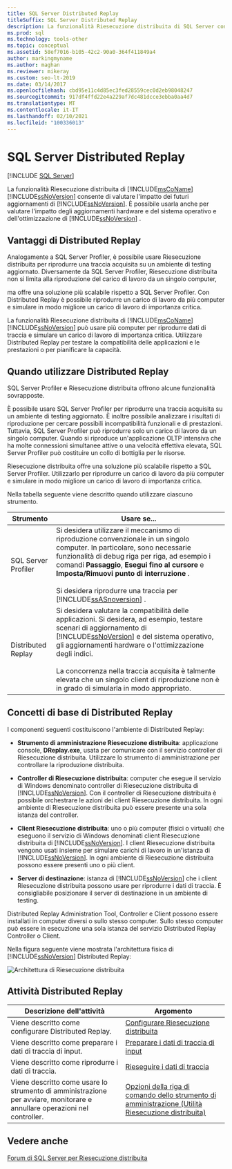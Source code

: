 ```yaml
---
title: SQL Server Distributed Replay
titleSuffix: SQL Server Distributed Replay
description: La funzionalità Riesecuzione distribuita di SQL Server consente di valutare l'effetto degli aggiornamenti futuri per SQL Server, l'hardware e il sistema operativo e l'ottimizzazione di SQL Server.
ms.prod: sql
ms.technology: tools-other
ms.topic: conceptual
ms.assetid: 58ef7016-b105-42c2-90a0-364f411849a4
author: markingmyname
ms.author: maghan
ms.reviewer: mikeray
ms.custom: seo-lt-2019
ms.date: 03/14/2017
ms.openlocfilehash: cbd95e11c4d85ec3fed28559cec0d2eb98048247
ms.sourcegitcommit: 917df4ffd22e4a229af7dc481dcce3ebba0aa4d7
ms.translationtype: MT
ms.contentlocale: it-IT
ms.lasthandoff: 02/10/2021
ms.locfileid: "100336013"
---
```

# <a name="sql-server-distributed-replay"></a>SQL Server Distributed Replay

 [!INCLUDE [SQL Server](../../includes/applies-to-version/sqlserver.md)]

La funzionalità Riesecuzione distribuita di [!INCLUDE[msCoName](../../includes/msconame-md.md)] [!INCLUDE[ssNoVersion](../../includes/ssnoversion-md.md)] consente di valutare l'impatto dei futuri aggiornamenti di [!INCLUDE[ssNoVersion](../../includes/ssnoversion-md.md)]. È possibile usarla anche per valutare l'impatto degli aggiornamenti hardware e del sistema operativo e dell'ottimizzazione di [!INCLUDE[ssNoVersion](../../includes/ssnoversion-md.md)] .

## <a name="benefits-of-distributed-replay"></a>Vantaggi di Distributed Replay

Analogamente a SQL Server Profiler, è possibile usare Riesecuzione distribuita per riprodurre una traccia acquisita su un ambiente di testing aggiornato. Diversamente da SQL Server Profiler, Riesecuzione distribuita non si limita alla riproduzione del carico di lavoro da un singolo computer,

ma offre una soluzione più scalabile rispetto a SQL Server Profiler. Con Distributed Replay è possibile riprodurre un carico di lavoro da più computer e simulare in modo migliore un carico di lavoro di importanza critica.

La funzionalità Riesecuzione distribuita di [!INCLUDE[msCoName](../../includes/msconame-md.md)] [!INCLUDE[ssNoVersion](../../includes/ssnoversion-md.md)] può usare più computer per riprodurre dati di traccia e simulare un carico di lavoro di importanza critica. Utilizzare Distributed Replay per testare la compatibilità delle applicazioni e le prestazioni o per pianificare la capacità.

## <a name="when-to-use-distributed-replay"></a>Quando utilizzare Distributed Replay

SQL Server Profiler e Riesecuzione distribuita offrono alcune funzionalità sovrapposte.

È possibile usare SQL Server Profiler per riprodurre una traccia acquisita su un ambiente di testing aggiornato. È inoltre possibile analizzare i risultati di riproduzione per cercare possibili incompatibilità funzionali e di prestazioni. Tuttavia, SQL Server Profiler può riprodurre solo un carico di lavoro da un singolo computer. Quando si riproduce un'applicazione OLTP intensiva che ha molte connessioni simultanee attive o una velocità effettiva elevata, SQL Server Profiler può costituire un collo di bottiglia per le risorse.

Riesecuzione distribuita offre una soluzione più scalabile rispetto a SQL Server Profiler. Utilizzarlo per riprodurre un carico di lavoro da più computer e simulare in modo migliore un carico di lavoro di importanza critica.

Nella tabella seguente viene descritto quando utilizzare ciascuno strumento.

|Strumento|Usare se...|
|----------|---------------|
| SQL Server Profiler | Si desidera utilizzare il meccanismo di riproduzione convenzionale in un singolo computer. In particolare, sono necessarie funzionalità di debug riga per riga, ad esempio i comandi **Passaggio**, **Esegui fino al cursore** e **Imposta/Rimuovi punto di interruzione** .<br /><br /> Si desidera riprodurre una traccia per [!INCLUDE[ssASnoversion](../../includes/ssasnoversion-md.md)] . |
| Distributed Replay |Si desidera valutare la compatibilità delle applicazioni. Si desidera, ad esempio, testare scenari di aggiornamento di [!INCLUDE[ssNoVersion](../../includes/ssnoversion-md.md)] e del sistema operativo, gli aggiornamenti hardware o l'ottimizzazione degli indici.<br /><br /> La concorrenza nella traccia acquisita è talmente elevata che un singolo client di riproduzione non è in grado di simularla in modo appropriato.|  

## <a name="distributed-replay-concepts"></a>Concetti di base di Distributed Replay

I componenti seguenti costituiscono l'ambiente di Distributed Replay:  

- **Strumento di amministrazione Riesecuzione distribuita**: applicazione console, **DReplay.exe**, usata per comunicare con il servizio controller di Riesecuzione distribuita. Utilizzare lo strumento di amministrazione per controllare la riproduzione distribuita.  

- **Controller di Riesecuzione distribuita**: computer che esegue il servizio di Windows denominato controller di Riesecuzione distribuita di [!INCLUDE[ssNoVersion](../../includes/ssnoversion-md.md)]. Con il controller di Riesecuzione distribuita è possibile orchestrare le azioni dei client Riesecuzione distribuita. In ogni ambiente di Riesecuzione distribuita può essere presente una sola istanza del controller.  

- **Client Riesecuzione distribuita**: uno o più computer (fisici o virtuali) che eseguono il servizio di Windows denominati client Riesecuzione distribuita di [!INCLUDE[ssNoVersion](../../includes/ssnoversion-md.md)]. I client Riesecuzione distribuita vengono usati insieme per simulare carichi di lavoro in un'istanza di [!INCLUDE[ssNoVersion](../../includes/ssnoversion-md.md)]. In ogni ambiente di Riesecuzione distribuita possono essere presenti uno o più client.  

- **Server di destinazione**: istanza di [!INCLUDE[ssNoVersion](../../includes/ssnoversion-md.md)] che i client Riesecuzione distribuita possono usare per riprodurre i dati di traccia. È consigliabile posizionare il server di destinazione in un ambiente di testing.

Distributed Replay Administration Tool, Controller e Client possono essere installati in computer diversi o sullo stesso computer. Sullo stesso computer può essere in esecuzione una sola istanza del servizio Distributed Replay Controller o Client.

Nella figura seguente viene mostrata l'architettura fisica di [!INCLUDE[ssNoVersion](../../includes/ssnoversion-md.md)] Distributed Replay:  

![Architettura di Riesecuzione distribuita](../../tools/distributed-replay/media/distributedreplayarch.gif "Architettura di Riesecuzione distribuita")  

## <a name="distributed-replay-tasks"></a>Attività Distributed Replay

|Descrizione dell'attività|Argomento|  
|----------------------|-----------|  
| Viene descritto come configurare Distributed Replay. | [Configurare Riesecuzione distribuita](../../tools/distributed-replay/configure-distributed-replay.md) |
| Viene descritto come preparare i dati di traccia di input. | [Preparare i dati di traccia di input](../../tools/distributed-replay/prepare-the-input-trace-data.md) |
| Viene descritto come riprodurre i dati di traccia. |[Rieseguire i dati di traccia](../../tools/distributed-replay/replay-trace-data.md) | | Viene descritto come rivedere i risultati dei dati di traccia di Distributed Replay. |[Esaminare i risultati della riesecuzione](../../tools/distributed-replay/review-the-replay-results.md)|
| Viene descritto come usare lo strumento di amministrazione per avviare, monitorare e annullare operazioni nel controller. | [Opzioni della riga di comando dello strumento di amministrazione &#40;Utilità Riesecuzione distribuita&#41;](../../tools/distributed-replay/administration-tool-command-line-options-distributed-replay-utility.md) |

## <a name="see-also"></a>Vedere anche

[Forum di SQL Server per Riesecuzione distribuita](https://social.technet.microsoft.com/Forums/sl/sqldru/)